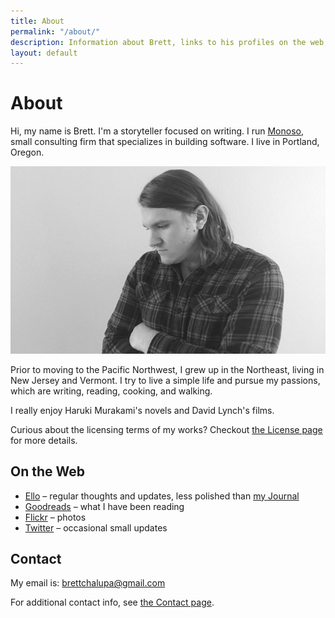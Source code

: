 ```yaml
---
title: About
permalink: "/about/"
description: Information about Brett, links to his profiles on the web, and how to get in touch.
layout: default
---
```


# About

<p class='intro'>
Hi, my name is Brett. I'm a storyteller focused on
writing. I run <a href='http://www.monoso.co'>Monoso</a>,
small consulting firm that specializes in building software.
I live in Portland, Oregon.
</p>

![Photo of Brett](/img/brett_about.jpg)

Prior to moving to the Pacific Northwest, I grew up in the Northeast,
living in New Jersey and Vermont. I try to live a simple life and
pursue my passions, which are writing, reading, cooking, and walking.

I really enjoy Haruki Murakami's novels and David Lynch's films.

Curious about the licensing terms of my works? Checkout [the
License page](/license) for more details.

## On the Web

- [Ello](https://ello.co/brettchalupa) &ndash; regular thoughts and
  updates, less polished than [my Journal](/journal/)
- [Goodreads](https://www.goodreads.com/brettchalupa) &ndash; what I have been
  reading
- [Flickr](https://www.flickr.com/photos/brettchalupa/) &ndash; photos
- [Twitter](https://twitter.com/brettchalupa) &ndash; occasional small updates

## Contact

My email is: [brettchalupa@gmail.com](mailto:brettchalupa@gmail.com)

For additional contact info, see [the Contact page](/contact/).
